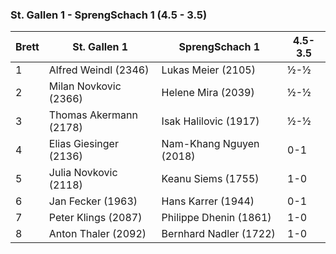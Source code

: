 ### St. Gallen 1 - SprengSchach 1 (4.5 - 3.5)

| Brett | St. Gallen 1           | SprengSchach 1          | 4.5-3.5 |
|-------|------------------------|-------------------------|---------|
| 1     | Alfred Weindl (2346)   | Lukas Meier (2105)      | ½-½     |
| 2     | Milan Novkovic (2366)  | Helene Mira (2039)      | ½-½     |
| 3     | Thomas Akermann (2178) | Isak Halilovic (1917)   | ½-½     |
| 4     | Elias Giesinger (2136) | Nam-Khang Nguyen (2018) | 0-1     |
| 5     | Julia Novkovic (2118)  | Keanu Siems (1755)      | 1-0     |
| 6     | Jan Fecker (1963)      | Hans Karrer (1944)      | 0-1     |
| 7     | Peter Klings (2087)    | Philippe Dhenin (1861)  | 1-0     |
| 8     | Anton Thaler (2092)    | Bernhard Nadler (1722)  | 1-0     |
